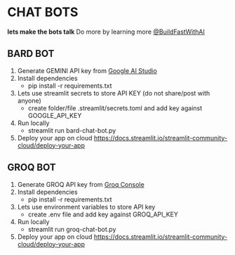 # CHAT BOTS

**lets make the bots talk**
Do more by learning more <a href="https://www.buildfastwithai.com/#courses">@BuildFastWithAI</a>

## BARD BOT
1. Generate GEMINI API key from <a href="https://aistudio.google.com/app/apikey">Google AI Studio</a>
2. Install dependencies
   - pip install -r requirements.txt
3. Lets use streamlit secrets to store API KEY (do not share/post with anyone)
   - create folder/file .streamlit/secrets.toml and add key against GOOGLE_API_KEY
4. Run locally 
   - streamlit run bard-chat-bot.py 
5. Deploy your app on cloud https://docs.streamlit.io/streamlit-community-cloud/deploy-your-app 

## GROQ BOT
1. Generate GROQ API key from <a href="https://console.groq.com/keys">Groq Console</a>
2. Install dependencies
   - pip install -r requirements.txt
3. Lets use environment variables to store API key
   - create .env file and add key against GROQ_API_KEY   
4. Run locally
   - streamlit run groq-chat-bot.py
5. Deploy your app on cloud https://docs.streamlit.io/streamlit-community-cloud/deploy-your-app 

